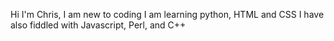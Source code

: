 Hi I'm Chris, I am new to coding 
I am learning python, HTML and CSS
I have also fiddled with Javascript, Perl, and C++
<!---
cbosugobux2010/cbosugobux2010 is a ✨ special ✨ repository because its `README.md` (this file) appears on your GitHub profile.
You can click the Preview link to take a look at your changes.
--->
